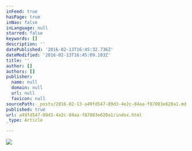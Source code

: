 ```yaml
---
inFeed: true
hasPage: true
inNav: false
inLanguage: null
starred: false
keywords: []
description: ''
datePublished: '2016-02-13T16:45:32.736Z'
dateModified: '2016-02-13T16:45:09.103Z'
title: ''
author: []
authors: []
publisher:
  name: null
  domain: null
  url: null
  favicon: null
sourcePath: _posts/2016-02-13-a49fd547-89d3-4e2c-84aa-f87003e620a1.md
published: true
url: a49fd547-89d3-4e2c-84aa-f87003e620a1/index.html
_type: Article

---
```

![](https://the-grid-user-content.s3-us-west-2.amazonaws.com/0ec945a9-a1b4-455e-a816-bf371c409d98.jpg)